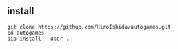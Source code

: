 ## install
```
git clone https://github.com/HiroIshida/autogames.git
cd autogames
pip install --user .
```
